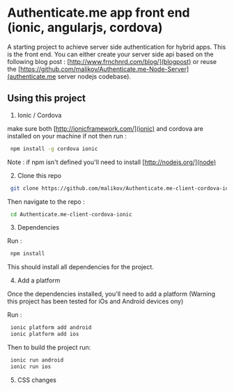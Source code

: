 Authenticate.me app front end (ionic, angularjs, cordova)
================================================================

A starting project to achieve server side authentication for hybrid apps. This is the front end. You can either create your server side api based on the following blog post : [http://www.frnchnrd.com/blog/](blogpost) or reuse the [https://github.com/malikov/Authenticate.me-Node-Server](authenticate.me server nodejs codebase).

## Using this project

1. Ionic / Cordova 

make sure both [http://ionicframework.com/](ionic) and cordova are installed on your machine if not then run : 

```bash
 npm install -g cordova ionic
```

Note : if npm isn't defined you'll need to install [http://nodejs.org/](node)

2. Clone this repo
```bash
 git clone https://github.com/malikov/Authenticate.me-client-cordova-ionic.git
```

Then navigate to the repo :
```bash
 cd Authenticate.me-client-cordova-ionic
```

3. Dependencies

Run :
```bash
 npm install
```

This should install all dependencies for the project.


4. Add a platform

Once the dependencies installed, you'll need to add a platform (Warning this project has been tested for iOs and Android devices ony)

Run :
```bash
 ionic platform add android
 ionic platform add ios
```

Then to build the project run:
```bash
 ionic run android
 ionic run ios
```

5. CSS changes

